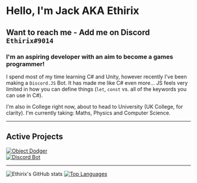 # Hello, I'm Jack AKA Ethirix
## Want to reach me - Add me on Discord `Ethirix#9014`

### I'm an aspiring developer with an aim to become a games programmer!
I spend most of my time learning C# and Unity, however recently I've been making a `Discord.JS` Bot. It has made me like C# even more... JS feels very limited in how you can define things (`let`, `const` vs. all of the keywords you can use in C#).

I'm also in College right now, about to head to University (UK College, for clarity).
I'm currently taking: Maths, Physics and Computer Science.

---

## Active Projects

[![Object Dodger](https://github-readme-stats.vercel.app/api/pin/?username=Ethirix&repo=ObjectDodger&theme=gotham&show_owner=true)](https://github.com/Ethirix/ObjectDodger)  
[![Discord Bot](https://github-readme-stats.vercel.app/api/pin/?username=Ethirical-Productions&repo=Project-Erilum&theme=gotham&show_owner=true)](https://github.com/Ethirical-Productions/Project-Erilum)

---

![Ethirix's GitHub stats](https://github-readme-stats.vercel.app/api?username=Ethirix&show_icons=true&theme=gotham)
[![Top Languages](https://github-readme-stats.vercel.app/api/top-langs/?username=Ethirix&layout=compact&langs_count=8&theme=gotham&hide=ASP.NET,ShaderLab,HLSL)](https://github.com/anuraghazra/github-readme-stats)
